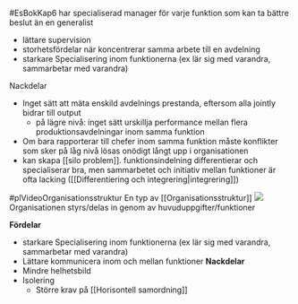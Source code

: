 #EsBokKap6 
har specialiserad manager för varje funktion som kan ta bättre beslut än en generalist
- lättare supervision
- storhetsfördelar när koncentrerar samma arbete till en avdelning
- starkare Specialisering inom funktionerna (ex lär sig med varandra, sammarbetar med varandra)

Nackdelar
- Inget sätt att mäta enskild avdelnings prestanda, eftersom alla jointly bidrar till output
	- på lägre nivå: inget sätt urskillja performance mellan flera produktionsavdelningar inom samma funktion
- Om bara rapporterar till chefer inom samma funktion måste konflikter som sker på låg nivå lösas onödigt långt upp i organisationen
- kan skapa [[silo problem]]. funktionsindelning differentierar och specialiserar bra, men sammarbetet och initiativ mellan funktioner är ofta lacking ([[Differentiering och integrering|integrering]])


#plVideoOrganisationsstruktur
En typ av [[Organisationsstruktur]]
**![](https://lh7-us.googleusercontent.com/2jgZ3-2nL9tXsUSLPBmQumW1FIU1TiLATc2Ggqrk_uJUeGMgt24EEFHBGjXsuW66zbyI94hHaekMNof03qJlFaBY6E9_lu6XEuVM2ED4OovoeaOKxw4nWLtLlv19_PnYGtVourW5p_eRWinBdHp8zIM)**
Organisationen styrs/delas in genom av huvuduppgifter/funktioner

**Fördelar**
- starkare Specialisering inom funktionerna (ex lär sig med varandra, sammarbetar med varandra)
- Lättare kommunicera inom och mellan funktioner
**Nackdelar**
- Mindre helhetsbild
- Isolering
	- Större krav på [[Horisontell samordning]]


